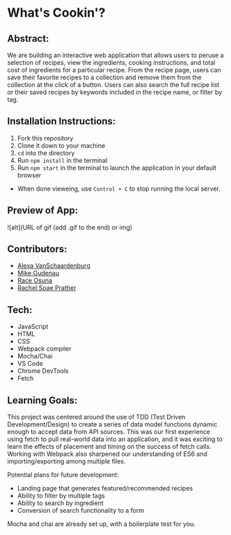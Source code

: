 # What's Cookin'?

## Abstract:
[//]: <> (Briefly describe what you built and its features. What problem is the app solving? How does this application solve that problem?)
We are building an interactive web application that allows users to peruse a selection of recipes, view the ingredients, cooking instructions, and total cost of ingredients for a particular recipe. From the recipe page, users can save their favorite recipes to a collection and remove them from the collection at the click of a button. Users can also search the full recipe list or their saved recipes by keywords included in the recipe name, or filter by tag.

## Installation Instructions:
[//]: <> (What steps does a person have to take to get your app cloned down and running?)
1. Fork this repository
2. Clone it down to your machine
3. `cd` into the directory
4. Run `npm install` in the terminal
5. Run `npm start` in the terminal to launch the application in your default browser
  - When done vieweing, use `Control + C` to stop running the local server.

## Preview of App:
[//]: <> (Provide ONE gif or screenshot of your application - choose the "coolest" piece of functionality to show off.)
![alt](URL of gif (add .gif to the end) or img)

## Contributors:
[//]: <> (Who worked on this application? Link to their GitHubs.)
- [Alexa VanSchaardenburg](https://github.com/AlexaVanSchaardenburg)
- [Mike Gudenau](https://github.com/mikegudenau)
- [Race Osuna](https://github.com/RaceOsuna)
- [Rachel Soae Prather](https://github.com/rachelsoae)

## Tech:
- JavaScript
- HTML
- CSS
- Webpack compiler
- Mocha/Chai
- VS Code
- Chrome DevTools
- Fetch

## Learning Goals:
[//]: <> (What were the learning goals of this project? What tech did you work with?)
[//]: <> (What are 2-3 wins you have from this project? What were some challenges you faced - and how did you get over them?)
This project was centered around the use of TDD (Test Driven Development/Design) to create a series of data model functions dynamic enough to accept data from API sources. This was our first experience using fetch to pull real-world data into an application, and it was exciting to learn the effects of placement and timing on the success of fetch calls. Working with Webpack also sharpened our understanding of ES6 and importing/exporting among multiple files.

Potential plans for future development:
- Landing page that generates featured/recommended recipes
- Ability to filter by multiple tags
- Ability to search by ingredient
- Conversion of search functionality to a form

Mocha and chai are already set up, with a boilerplate test for you.
